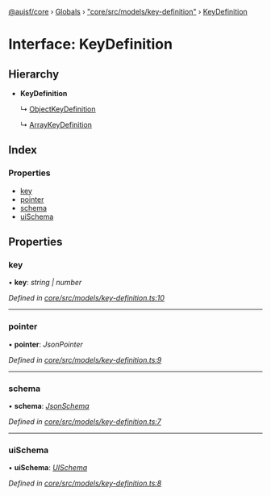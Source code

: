 [@aujsf/core](../README.md) › [Globals](../globals.md) › ["core/src/models/key-definition"](../modules/_core_src_models_key_definition_.md) › [KeyDefinition](_core_src_models_key_definition_.keydefinition.md)

# Interface: KeyDefinition

## Hierarchy

* **KeyDefinition**

  ↳ [ObjectKeyDefinition](_core_src_models_key_definition_.objectkeydefinition.md)

  ↳ [ArrayKeyDefinition](_core_src_models_key_definition_.arraykeydefinition.md)

## Index

### Properties

* [key](_core_src_models_key_definition_.keydefinition.md#key)
* [pointer](_core_src_models_key_definition_.keydefinition.md#pointer)
* [schema](_core_src_models_key_definition_.keydefinition.md#schema)
* [uiSchema](_core_src_models_key_definition_.keydefinition.md#uischema)

## Properties

###  key

• **key**: *string | number*

*Defined in [core/src/models/key-definition.ts:10](https://github.com/jbockle/au-jsonschema-form/blob/edb7bd4/packages/core/src/models/key-definition.ts#L10)*

___

###  pointer

• **pointer**: *JsonPointer*

*Defined in [core/src/models/key-definition.ts:9](https://github.com/jbockle/au-jsonschema-form/blob/edb7bd4/packages/core/src/models/key-definition.ts#L9)*

___

###  schema

• **schema**: *[JsonSchema](../modules/_core_src_models_json_schema_.md#jsonschema)*

*Defined in [core/src/models/key-definition.ts:7](https://github.com/jbockle/au-jsonschema-form/blob/edb7bd4/packages/core/src/models/key-definition.ts#L7)*

___

###  uiSchema

• **uiSchema**: *[UISchema](_core_src_models_ui_schema_.uischema.md)*

*Defined in [core/src/models/key-definition.ts:8](https://github.com/jbockle/au-jsonschema-form/blob/edb7bd4/packages/core/src/models/key-definition.ts#L8)*

